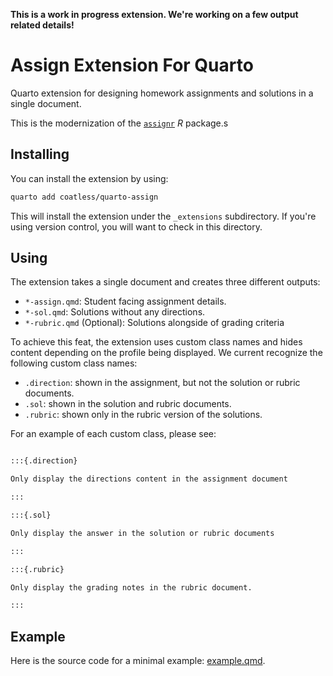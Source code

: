 **This is a work in progress extension. We're working on a few output related details!**

# Assign Extension For Quarto

Quarto extension for designing homework assignments and solutions in a single document.

This is the modernization of the [`assignr`](https://github.com/r-assist/assignr) _R_ package.s

## Installing

You can install the extension by using: 

```bash
quarto add coatless/quarto-assign
```

This will install the extension under the `_extensions` subdirectory.
If you're using version control, you will want to check in this directory.

## Using

The extension takes a single document and creates three different outputs:

- `*-assign.qmd`: Student facing assignment details.
- `*-sol.qmd`: Solutions without any directions.
- `*-rubric.qmd` (Optional): Solutions alongside of grading criteria

To achieve this feat, the extension uses custom class names and hides content depending on the profile being displayed. We current recognize the following custom class names:

- `.direction`: shown in the assignment, but not the solution or rubric documents.
- `.sol`: shown in the solution and rubric documents.
- `.rubric`: shown only in the rubric version of the solutions.

For an example of each custom class, please see: 

````markdown

:::{.direction}

Only display the directions content in the assignment document

:::

:::{.sol}

Only display the answer in the solution or rubric documents

:::

:::{.rubric}

Only display the grading notes in the rubric document.

:::

````

## Example

Here is the source code for a minimal example: [example.qmd](example.qmd).

